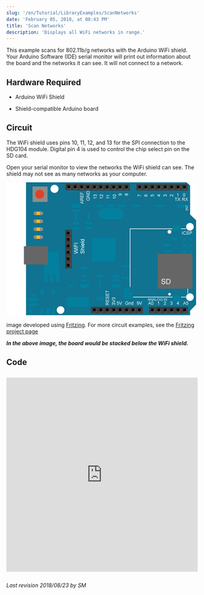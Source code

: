 ```yaml
---
slug: '/en/Tutorial/LibraryExamples/ScanNetworks'
date: 'February 05, 2018, at 08:43 PM'
title: 'Scan Networks'
description: 'Displays all WiFi networks in range.'
---
```


This example scans for 802.11b/g networks with the Arduino WiFi shield. Your Arduino Software (IDE) serial monitor will print out information about the board and the networks it can see. It will not connect to a network.

## Hardware Required

- Arduino WiFi Shield

- Shield-compatible Arduino board

## Circuit

The WiFi shield uses pins 10, 11, 12, and 13 for the SPI connection to the HDG104 module. Digital pin 4 is used to control the chip select pin on the SD card.

Open your serial monitor to view the networks the WiFi shield can see. The shield may not see as many networks as your computer.

![](assets/WiFiShield_bb.png)

image developed using [Fritzing](http://www.fritzing.org). For more circuit examples, see the [Fritzing project page](http://fritzing.org/projects/)

***In the above image, the board would be stacked below the WiFi shield.***

## Code

<iframe src='https://create.arduino.cc/example/library/wifi_1_2_7/wifi_1_2_7%5Cexamples%5CScanNetworks/ScanNetworks/preview?embed' style='height:510px;width:100%;margin:10px 0' frameborder='0'></iframe>


*Last revision 2018/08/23 by SM*
